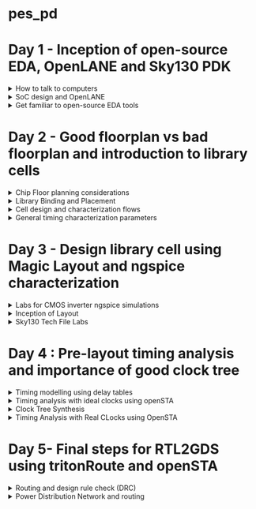 # pes_pd
# Day 1 - Inception of open-source EDA, OpenLANE and Sky130 PDK
<details>
<summary> How to talk to computers </summary>

<details>

<summary>Introduction to QFN-48 Package, Chip, Pads, Core, Die and IPs</summary>

![WhatsApp Image 2023-09-19 at 11 50 43 AM](https://github.com/JBavitha/pes_pd/assets/142578450/00076ded-c322-49cf-a4c3-1043ccae2c57)


  
</details>



<details>
<summary> RISC-V(Reduced Instruction Set Computing-Five) </summary>

- Open Standard: RISC-V is an open standard ISA, which means that its specifications are freely available to the public. This openness encourages collaboration, innovation, and the development of a wide range of processors by various organizations and individuals.
- Simplicity: RISC-V follows the RISC philosophy of simplicity and orthogonality. It has a relatively small number of instructions with a regular encoding format, making it easier to design and optimize processors.

</details>

<details>

<summary> From Apps to Hardware </summary> 

Application software ---> System software ---> Hardware

This Application Software enters into a block called as System Software and this system software intern converts application program into  binary language.
- Major components of system sofware are:
  1. OS(Operating System)
  2. Compiler
  3. Assembler
![Screenshot from 2023-08-21 17-19-03](https://github.com/JBavitha/physicaldesignASIC/assets/142578450/c61ccc96-f3ad-4a8d-842c-0c0d5186eb4d)

### Type of Instructions
- Pseudo Instructions
- Base Integer Instructions(RV64I)
- Multiply Extension(RV64M)
- Single and Double precision floating point Extension(RV64F and RV64D)
</details>
</details>



<details>
<summary> SoC design and OpenLANE </summary> 

![image](https://github.com/JBavitha/pes_pd/assets/142578450/b2b20b8b-6564-46d5-8c02-9fc30d3f2fae)

## Simplified RTL to GDSII Flow

<img width="603" alt="Screenshot 2023-09-11 174858" src="https://github.com/JBavitha/pes_pd/assets/142578450/a6644fa7-83a0-48bf-8c94-cee34d5c5025">

```Synthesis : ``` Synthesis in the context of ASIC (Application-Specific Integrated Circuit) design is a crucial step in the overall ASIC design flow. It involves converting a high-level hardware description language (HDL) representation of a digital design into a gate-level netlist, which consists of logical gates (AND, OR, XOR, etc.) and flip-flops (registers).

```Floor planning :``` Floor planning is the process of determining how the various functional blocks, or modules, of an ASIC will be physically placed on the silicon die. It defines the overall chip's dimensions, the location of key components, and the routing channels for interconnects.

```Power planning :```Power planning, also known as power grid design, is the process of distributing power and ground throughout the ASIC to ensure stable and efficient power delivery. It involves creating a network of power rails and ground connections.

```place :```

1.Global Placement:
- Global placement is the initial phase of placement and focuses on finding a rough positioning of the cells on the chip's layout.
- It does not specify the exact coordinates but rather provides a high-level allocation of resources.
- The goal is to create a feasible floorplan that meets the chip's size and aspect ratio requirements while optimizing for factors like wirelength, timing, and power.

2.Detailed Placement:
- Detailed placement follows global placement and focuses on refining the positions of individual cells to achieve precise spatial coordinates.
- It determines the exact locations of each cell and ensures that cells are placed according to design constraints and the logical interconnections between them.

```Clock Tree Synthesis (CTS) :```CTS aims to efficiently distribute clock signals to all flip-flops and sequential elements in the design. This ensures that all clocked elements receive a synchronized clock signal, minimizing clock skew (the variation in arrival times of clock signals) and ensuring consistent operation.

```Signal Routing :```It involves the process of connecting various electronic components and interconnecting the signal paths to ensure proper functionality.

1. Global Routing:
- Global routing focuses on finding a rough path for each signal through the available routing channels to connect the source and destination points.
- It doesn't specify the exact path of each wire but rather defines high-level routing structures.

2. Detailed Routing:
- Detailed routing follows global routing and focuses on refining the exact paths of each signal.
- It specifies the specific routing resources (metal layers, vias, etc.) to be used for each net and resolves conflicts.

```Sign Off :```
- Physical Verifications
  - Design Rules Checking (DRC)
  - Layout vs. Schematic (LVS)
- Timing Verification
  - Static Timing Analysis (STA)

## Introduction to OpenLANE 
```Open-Source ASIC Design:``` OpenLane is designed to democratize the ASIC design process by providing open-source tools and methodologies. It aims to reduce the barriers to entry and enable more people to design custom integrated circuits.


- Main Goal:
  - Produce a clean GDSII with no human intervention (no-human-in-the-loop)

- Clean means:
  - No LVS Violations
  - No DRC Violations



### StriVe SoC Family

<img width="246" alt="image" src="https://github.com/JBavitha/pes_pd/assets/142578450/2cc4a4ae-1d0f-43a7-a281-f53cd835f9e0">

### OpenLANE ASIC Flow

![image](https://github.com/JBavitha/pes_pd/assets/142578450/d8db7b57-d549-4f66-af91-795a2df28fc2)

### Design For Test (DFT)

- Scan Insertion
- Automatic Test Pattern Generation (ATPG)
- Test Patterns Compaction
- Fault Coverage
- Fault Simulation

### Physical implementation 
- Also called automated PnR (Place and Route)
  - Floor/Power Planning
  - End Decoupling Capacitors and Tap cells insertion
  - Placement: Global and Detailed
  - Post placement optimization
  - Clock Tree Synthesis (CTS)
  - Routing: Global and Detailed

### Logic Equivalence Check

- Every time the netlist is modified, verification must be performed
  - CTS modifies the netlist
  - Post Placement optimizations modifies the netlist
- LEC is used to formally confirm that the function did not change after modifying the netlist

### Dealing with Antenna rules Violations
- When a metal wire segment is fabricated, it can act as an antenna.
  - Reactive ion etching causes charge to accumulate on the wire.
  - Transistor gates can be damaged during fabrication.
** Two solutions : **
- Bridging attaches a higher layer intermediary
  - Requires Router awareness (not there yet!)
- Add antenna diode cell to leak away charges
  - Antenna diodes are provided by the SCL

</details>





<details>
<summary> Get familiar to open-source EDA tools </summary> 
  
### OpenLANE directory structure in detail 

<img width="416" alt="image" src="https://github.com/JBavitha/pes_pd/assets/142578450/264589dd-a16d-43ba-a23b-0df5ac663015">

<img width="482" alt="image" src="https://github.com/JBavitha/pes_pd/assets/142578450/0a6630d8-6ea6-4ab1-9c62-b90278e4568e">

<img width="518" alt="image" src="https://github.com/JBavitha/pes_pd/assets/142578450/b95fc4be-0d02-4770-89d4-014e63c3bcc8">

- skywate-pdk : contains all pdk related files.
- open_pdks : set of scrips and files that converts foundry level pdks to be compatible with open source pda tools.
- sky130A : It is a variant of pdk.
- libs.tech : specific to technology
- libs.ref : specific to tools

### Design preparation steps

```
docker
./flow.tcl -interactive
package require openlane 0.9
prep -design picorv32a
run_synthesis
run_floorplan

```

<img width="342" alt="image" src="https://github.com/JBavitha/pes_pd/assets/142578450/7753c73b-e9c1-4006-8a43-1480eca4107d">





<img width="381" alt="image" src="https://github.com/JBavitha/pes_pd/assets/142578450/99a8d4ab-33ba-4bda-bc7e-d54c4f40b92a">



<img width="573" alt="image" src="https://github.com/JBavitha/pes_pd/assets/142578450/4d7c6351-6a7b-4b71-9f64-76f8b88012bc">



``` less config.tcl ```


<img width="511" alt="image" src="https://github.com/JBavitha/pes_pd/assets/142578450/da96657a-8ed4-4df2-90de-76f6490a6c74">

``` less sky130A_sky130_fd_sc_hd_config.tcl ```

<img width="322" alt="image" src="https://github.com/JBavitha/pes_pd/assets/142578450/1b383da5-b9b3-4075-825d-b9f0c61d8c5e">

**Design setup stage**

<img width="601" alt="image" src="https://github.com/JBavitha/pes_pd/assets/142578450/64294755-5b46-4b77-8d84-0a9aed67bf8a">

### Review files after design prep and run synthesis

<img width="522" alt="image" src="https://github.com/JBavitha/pes_pd/assets/142578450/c4dfe649-c06a-427b-8dc8-dfa1018c6503">


``` less merged.lef ```

<img width="430" alt="image" src="https://github.com/JBavitha/pes_pd/assets/142578450/43a7480d-6ccd-4742-8c3d-df4e7914ce96">

``` less config.tcl ```

<img width="605" alt="image" src="https://github.com/JBavitha/pes_pd/assets/142578450/422c65b3-b2bd-41aa-987e-fcd3c6ce497e">

**Synthesis results**

<img width="173" alt="image" src="https://github.com/JBavitha/pes_pd/assets/142578450/4688d9eb-88f6-429e-b01a-ce15b8299151">

``` No of cells =```14876
``` No of dff = ``` 1613
``` flop ratio=``` 0.108


``` less picorv32a.synthesis.v```

<img width="601" alt="image" src="https://github.com/JBavitha/pes_pd/assets/142578450/4de900cb-ecf8-4431-b775-78921198feac">


</details>


# Day 2 - Good floorplan vs bad floorplan and introduction to library cells
<details>
<summary>  Chip Floor planning considerations </summary> 

### Utilisation Factor and aspect ratio

**How do we find W and H ??**

<img width="416" alt="image" src="https://github.com/JBavitha/pes_pd/assets/142578450/88e3af4a-aa59-4e7d-811f-6188bae9a3a6">

**Lets take an example**
- we begin with a simple netlist takiing two D flip flips,aka launch flop and the capture flop with a simple combinational logic between them.

<img width="448" alt="image" src="https://github.com/JBavitha/pes_pd/assets/142578450/092f2da8-868b-4b05-802c-c729f6504d63">

-  convert it into physical dimension.
<img width="417" alt="image" src="https://github.com/JBavitha/pes_pd/assets/142578450/d1954fa7-ca86-4012-b785-d9daf431da7c">

- give some unit area for the each logic gate as shown below:
<img width="579" alt="image" src="https://github.com/JBavitha/pes_pd/assets/142578450/bf87bf69-f41c-4d86-8022-9e2555b72e96">


- we implment this die multiple times on the silicon wafer to increase the throughput.
- when we implment the logic into the core,the logic cells occupied 100% of the core,thereby occupying Utilising 100% of the core.

<img width="582" alt="image" src="https://github.com/JBavitha/pes_pd/assets/142578450/658e9ab3-8fe3-450d-8558-70882c27fe71">

- To find Utilisation factor :
<img width="248" alt="image" src="https://github.com/JBavitha/pes_pd/assets/142578450/66c9259d-b660-4408-bcf0-96e1eb7c1d14">

- Here in our example *Utilisation factor* is 1

- Aspect ratio :
  - aspect ratio refers to the ratio of the width to the height of a transistor. It is a critical parameter in the design and fabrication of integrated circuits.
- Here in our example aspect ratio is
<img width="247" alt="image" src="https://github.com/JBavitha/pes_pd/assets/142578450/e8805a35-eeab-4d2a-9f48-665bad085a51">

- Whenever the aspect ratio is 1 it signifies that the chip is a square shaped chip.when the aspect ratio is other than 1 then it signifies that our chip is rectangle in shape.


### Concept of Pre placed cells

<img width="547" alt="image" src="https://github.com/JBavitha/pes_pd/assets/142578450/afe3334d-9e9d-4da0-9d79-a1d25c2c9a71">

<img width="269" alt="image" src="https://github.com/JBavitha/pes_pd/assets/142578450/d4253952-e03f-492a-ab42-e8287c4042dc">

- separate the two blocks as two different IP's and modules.
- we can implment this one time and can be REUSED multiple times.


<img width="455" alt="image" src="https://github.com/JBavitha/pes_pd/assets/142578450/065fc0b8-5d35-4991-a728-c03119f80bcd">

<img width="458" alt="image" src="https://github.com/JBavitha/pes_pd/assets/142578450/c54354a9-ce00-46fe-a42a-06faace90217">

### De-coupling capacitors

- Decoupling capacitors are a fundamental tool in ensuring the reliable and noise-free operation of digital circuits and ICs. Properly selected and placed decoupling capacitors can help prevent signal integrity issues, reduce electromagnetic interference (EMI), and improve the overall performance and reliability of electronic systems.

<img width="577" alt="image" src="https://github.com/JBavitha/pes_pd/assets/142578450/b2a968d9-b686-4b3a-8cc1-46e24a69d4fe">

- If Vdd' goes below the noise margin, due to Rdd and Ldd, the logic '1' at the output of circuit wont be detected as logic '1' at the input of the circuit following this circuit.
<img width="462" alt="image" src="https://github.com/JBavitha/pes_pd/assets/142578450/87f2781e-2052-4a53-b557-ede8d9032e33">

- Having a large distance from the power supply and the main circuit has a disadvantage as there are multiple voltage drops happening before it reaches the main circuit giving a less voltage at the main circuit due to voltage drops therefore we cannot gaurantee that our logic gates in the circuit are getting either a high voltage(logic 1) or a low voltage(logic 0) or a danger region or gray region(Either Logic can go to 1 or 0 giving high or low volts) hence we have a disadvantage of Voltage being far from our circuit design.

- To solve this we use Decoupling Capacitors
  - they are huge capacitors completely filled with charge,therefore if our main voltage is source is 1v our deocupling capacitors also get charged to 1V.

<img width="579" alt="image" src="https://github.com/JBavitha/pes_pd/assets/142578450/1c574b07-a6b5-452a-bce9-6921a89db806">

- surround the preplaced cells with the decoupling capacitors in order to keep the current flow as required without any problems of voltage drops.thereby ensuring each preplaced cells are getting the supply from the Decoupling capacitors.

<img width="415" alt="image" src="https://github.com/JBavitha/pes_pd/assets/142578450/c2bee96c-6677-4295-913a-1d2ba3b720fa">

### Power planning

- Power planning involves the careful management of power distribution, delivery, and consumption in an IC to ensure its proper functioning and efficiency.

<img width="322" alt="image" src="https://github.com/JBavitha/pes_pd/assets/142578450/8e51df59-d182-46ef-96b3-a230f46be2ab">

- Consider the above circuit which we used for decoupling capacitors and convert it into a Macro,now this Macro is repeated multiple times on the chip creating a current Demand for each and every element of the particular macro.Now suppose one is driver and other is loader each macro have a decoupling capacitors and we need to send signal from driver to load, we need to make sure the particular line between the driver to load maintains the same particular signal.

<img width="432" alt="image" src="https://github.com/JBavitha/pes_pd/assets/142578450/5749c54e-6071-46a7-b5f0-881e67c62d1b">

- The line between the driver and load should get the necessary power from the power supply as decoupling capacitors cannot be placed in between therfore having a possibility of voltage drop as the power supply is far from the signal line.
- Hence we consider a 16 bit bus connected to an inverter when we pass the logic to the inverter the output will be inverted value of the input therfore all the capacitors charged to logic 1 are now dischraged to Logic 0 and vise versa.

<img width="453" alt="image" src="https://github.com/JBavitha/pes_pd/assets/142578450/7ab5589a-5f16-4b9d-9d2c-bf5a26820f51">

<img width="437" alt="image" src="https://github.com/JBavitha/pes_pd/assets/142578450/a137db98-0906-43ff-9eb4-86599a10993a">

- when all the other capacitors charging from Logic 0 to logic 1 in that case all these capacitors are demanding for supply from the main power supply at the same time and we have a single voltage line for all the capacitors hence we get a Voltage Droop

<img width="440" alt="image" src="https://github.com/JBavitha/pes_pd/assets/142578450/e6da813d-05d5-49f1-959d-72274e1e4410">

- We put multiple power supplies instead of single one by creating multiple vdd and vss lines,therby giving any power supply demand to the circuit.
**The power planning structure**

### Pin placement and logical cell placement blockage

- Pin placement, also known as I/O (Input/Output) pad placement, refers to the process of determining the locations and arrangement of input and output pins on an IC or PCB. These pins are used to interface with external devices or other components.
<img width="443" alt="image" src="https://github.com/JBavitha/pes_pd/assets/142578450/bb5f3c42-4a93-4410-9d14-c88622057eeb">

- lets take 2 more designs but both are driven using different clocks with a common pre placed cell as shown below:

<img width="465" alt="image" src="https://github.com/JBavitha/pes_pd/assets/142578450/932631eb-512c-416a-828a-6246dcfffd82">

<img width="471" alt="image" src="https://github.com/JBavitha/pes_pd/assets/142578450/08172ee4-f587-43b3-aa68-f303b8875487">

- Clock 1 and clock 2 drive the complete chip.

**Pin Placement**

<img width="520" alt="image" src="https://github.com/JBavitha/pes_pd/assets/142578450/16360952-d320-4093-a941-8530898cf0d4">

- After Pin placement we make sure that none of the automated placement and routine tool doesnt place any cells in the particular area that the gaps between each clock ports,the area should be blocked for placement and routine tool,hence we do logical cell placement blockage.
<img width="508" alt="image" src="https://github.com/JBavitha/pes_pd/assets/142578450/e5af433c-d0e8-4bb0-ac80-1001a2fc3b04">

### Steps to run floorplan using OpenLANE

```less README.md``` 

<img width="445" alt="image" src="https://github.com/JBavitha/pes_pd/assets/142578450/058b0ac3-e49c-4156-85ed-c4ed25e16294">

<img width="602" alt="image" src="https://github.com/JBavitha/pes_pd/assets/142578450/6b57fa7b-2e10-4e81-a789-da194f097950">

```less floorplan.tcl```

<img width="335" alt="image" src="https://github.com/JBavitha/pes_pd/assets/142578450/720fd7a2-2c16-4c3e-a465-c8c444dab7ba">

``` run_floorplan```

<img width="603" alt="image" src="https://github.com/JBavitha/pes_pd/assets/142578450/2625fa1d-1a38-4032-aaf0-0fd8fc65e88d">

### Review floorplan layout in Magic

```
magic -T /home/nickson/Desktop/work/tools/openlane_working_dir/pdks/sky130A/libs.tech/magic/sky130A.tech lef read ../../tmp/merged. lef def read picorv32a.floorplan.def & 
```

<img width="926" alt="image" src="https://github.com/JBavitha/pes_pd/assets/142578450/0f85eb87-7e1f-4001-8c04-840ab4209ca2">

<img width="722" alt="image" src="https://github.com/JBavitha/pes_pd/assets/142578450/f645881b-bbdb-4204-8a9e-311185d70a1b">

- Select **S** to select the layout press **V** that will fit layout on the screen 

<img width="390" alt="image" src="https://github.com/JBavitha/pes_pd/assets/142578450/f70e2a0a-dcaf-4ef7-9fe5-9c27fc238960">


</details>


<details>
<summary>   Library Binding and Placement </summary> 


### Netlist binding and initial place design

**Placement and Routing**

- The most important step in placement and routing is to bind the netlist with the physical cells


<img width="583" alt="image" src="https://github.com/JBavitha/pes_pd/assets/142578450/981d964b-437e-4414-a9a0-7b511d25b8a8">


- The library also holds the information of each logic gate like delays and etc,the library can be classified into either 2 types one that holds the shapes and one that holds the information of each logic gate.
The library will have the information of the shape the width and height,the delay information of each and every cell and the required condition of the particular cells.

<img width="595" alt="image" src="https://github.com/JBavitha/pes_pd/assets/142578450/53b5f1a0-e847-4406-a551-605a94378d73">

- we now place each of the shape cells from the physical deisgn view of logic gates in a proper manner such that ther are no delay contraints,we place them in such a way that they are close to thier respective input and ouput port pins, we place them close because if FF2 was placed somewhere below and the distance from FF2 to dout1 wud be higher therby having more timing delay to communicate with the output pin.

<img width="595" alt="image" src="https://github.com/JBavitha/pes_pd/assets/142578450/02c35d41-c8f6-472e-b362-41198d1ab87a">


### Optimize placement using estimated wire-length and capacitance

**To solve the problem**

<img width="596" alt="image" src="https://github.com/JBavitha/pes_pd/assets/142578450/573d12bd-34e5-445b-b4ca-568bde354794">

- we fix this problem by placing a Repeater in between Din2 and FF1 of 2nd stage to pass on the signal thereby reducing delay and buy having loss of data,therfore whatever is told to Din2 is succesfully retained by FF1 of 2nd stage and This is called Signal Integrity.

- **Repeaters** are basically buffer that will recondition the original signal make a new signal replicates original signal and send it again in this way signal integrity is maintained.
- In the 1st stage we dont need any repeaters, Signal Integrity is based on the wire length estimation and calculation.
- SLEW is basically depended upon the value of the capacitor,higher the value of capacitor the amount of charge required to charge the capacitor will be high resulting in BAD slew.
- In stage 2 we see that the distance was far from Din2 and FF1 of stage 2,slew is basically transmission and it goes beyond the limit in the 2nd stage and resulting it in more difficulty in reaching the FF1,therfore we add some repeaters to it as shown below:

<img width="594" alt="image" src="https://github.com/JBavitha/pes_pd/assets/142578450/6f781280-db82-4f69-b248-2498b13c0885">

- The stage 3 is placed as shown below:
<img width="597" alt="image" src="https://github.com/JBavitha/pes_pd/assets/142578450/e16fef7d-56d4-4c1f-98ed-f4374029f91c">

- The stage 4 is placed as shown below:
<img width="594" alt="image" src="https://github.com/JBavitha/pes_pd/assets/142578450/66dabec4-5ab8-4cbb-b790-66e6f926e7b5">

### Need for libraries and characterization

Typical IC design flow that every design needs to go through if it wants to be implemented on a chip are:

- 1st step is the Logic synthesis,output of logic synthesis is arrangment of gates in thier original functionality that we have described using RTL.
- 2nd step is the Floorplanning,in this step we import the Netlist that we get out of logic synthesis and decide the size of the core and die.
- 3rd step is the Placement step we take the logic cells present from the logic synthesis and place it on the chip in such a manner that the initial timing is met.(ie we place the fast ones together and the ones with different functionality we keep them depending on that).
- 4th step is the CTS(Clock tree Synthesis), if we want the clock to be spread across the logic cells at equal time (ie: all flip flops sitting far or close apart should recieve clock at the same time) therfore in CTS we attack a tree which controls the clock for each logic cells.
- 5th step is the Routing stage , if we want to route each cells there are certain flow routing has to go through and it is depended on the characteristics of the cell.
- 6th step is the STA(static timing analysis) we do static timing analysis to find out what the setup time, hold time,maximum achivable frequency of circuit.

<img width="318" alt="image" src="https://github.com/JBavitha/pes_pd/assets/142578450/a35bb65e-2c28-4710-bdcf-6292c934495a">


From all these steps we see that there is one thing common and that is the Gates oR cells ,this is where Library characterization plays and imporatant role,the collection of these cells is known as library when placed in some area. we introduce these gates in a manner such that the tools understand what these gates are, we need to model them in a way that the EDA tools can understand it.

### Congestion aware placement using RePlAce

```run_placement```

<img width="591" alt="image" src="https://github.com/JBavitha/pes_pd/assets/142578450/dd1e9bb0-6ffa-406e-a9bd-b70f96269768">

<img width="599" alt="image" src="https://github.com/JBavitha/pes_pd/assets/142578450/507d9e1c-aa7c-4f29-bf2d-3932574245c1">

<img width="579" alt="image" src="https://github.com/JBavitha/pes_pd/assets/142578450/f567f29a-9e3e-4819-a876-ed1ab412e3ba">

</details>


<details>
<summary>  Cell design and characterization flows </summary> 

### Inputs for cell design flow

- The cell design flow involves the systematic creation and enhancement of discrete digital logic cells that constitute a standard cell library. Within these libraries, there exists a collection of pre-designed, characterized, and recyclable components, such as logic gates and flip-flops, fundamental for building integrated circuits. These libraries encompass various essential elements, including PDK, DRC, and LVS rules, SPICE models, as well as user-defined specifications. These user-defined specifications, such as pin placement and gate length parameters, are incorporated into the library by the library developer.
![image](https://github.com/ani171/pes_pd/assets/97838595/28ef7c44-3535-46f7-a45b-3f99c5f3f5a8)
![image](https://github.com/ani171/pes_pd/assets/97838595/be1e9c0e-feff-4110-8e49-5f6ed92008ac)

### Circuit Design

- Circuit Design Phase: In this initial phase, we begin by implementing a specific function using a combination of NMOS (N-type Metal-Oxide-Semiconductor) and PMOS (P-type Metal-Oxide-Semiconductor) transistors. Subsequently, we create a network graph that represents the interconnections between these transistors. From this graph, we derive Euler's path, which serves as a crucial aspect of the design. Additionally, we construct a stick diagram that visually represents the physical layout of the circuit based on the graph.
![image](https://github.com/ani171/pes_pd/assets/97838595/668f9253-50d7-4ab0-9c1d-0dc5fe59353e)

- Layout Design Phase: Following the stick diagram, we proceed with the layout design, adhering to Design Rule Check (DRC) rules to ensure manufacturability. This phase involves accurately converting the stick diagram into a layout that meets the specified DRC constraints. Furthermore, we extract parasitic elements, such as resistances and capacitances, from the layout. This information is then compiled into an extracted spice list.
![image](https://github.com/ani171/pes_pd/assets/97838595/5f88c636-0802-40f7-af0e-6126dbcfb546)
![image](https://github.com/ani171/pes_pd/assets/97838595/51e5811f-39af-4b3c-9118-2d7356573c01)

- Characterization Phase: In this step, we focus on characterizing the circuit's performance in terms of timing, noise, and power. We begin by importing the necessary models and technology files. Using this information, we generate an extracted spice netlist that reflects the circuit's behavior. Subsequently, we read subcircuits and integrated power sources into the design. We also apply a stimulus to the characterization setup, introduce required output capacitance loads, and provide the essential simulation commands to thoroughly evaluate the circuit's behavior under various conditions.
![image](https://github.com/ani171/pes_pd/assets/97838595/4a2c4af9-4a7f-4667-9703-09179ae4ca74)

This process involves transitioning from the initial logical representation of the circuit to its physical layout, ensuring adherence to design rules, extracting parasitic effects, and ultimately characterizing its performance through simulation and analysis.
- We have the description of this buffer as shown below:
![image](https://github.com/ani171/pes_pd/assets/97838595/b2490d1e-9190-443b-bb6a-c3bd093f25eb)

- For this, we have spice extracted Netlist basically whatever we have in the Layout buffer that contacts the metal layers, and everything for each element will have a resistance and capacitances we have extracted them all in terms of a spiced Netlist as shown below:
![image](https://github.com/ani171/pes_pd/assets/97838595/1be3c9ff-c613-4763-a08c-59ba00559250)

- We have the sub-circuit file loaded, it contains the actual PMOS and NMOS models as shown below:
![image](https://github.com/ani171/pes_pd/assets/97838595/581fcb78-4102-43e1-a0ef-2a26d4b9f99e)

- The industry-standard characterization flow comprises several key steps
1. Model Reading: The initial step involves reading the models, which are the first files received from the foundry.
2. Extracted Spice Netlist Reading: Next, we read the extracted spice netlist, which provides an essential representation of the circuit.
3. Behavior Recognition: In this stage, we identify and characterize the behavior of the buffer or logic gate that has been implemented.
4. Loaded Subcircuit File Reading: We proceed by reading the loaded subcircuit file to integrate the necessary components.
5. Power Source Attachment: Essential power sources are attached to the circuit to ensure proper operation.
6. Stimulus Application: Stimulus is applied to initiate and observe the circuit's response.
7. Output Capacitance Variation: Output capacitance is adjusted within a specified range to assess circuit performance under different conditions.
8. Simulation Commands: Crucial simulation commands are provided to simulate and evaluate the circuit.
- These eight steps are typically consolidated into a configuration file that is input into the characterization software, known as GUNA. GUNA performs comprehensive characterization, generating separate timing, power, noise, and .lib (library) files. As a result, characterization is further subdivided into timing, power, and noise characterization processes.



</details>

<details>
<summary>  General timing characterization parameters </summary> 

- By examining the descriptive image of the buffer during characterization, we gain insights into various threshold points within the waveform. These points are referred to as "Timing Threshold Definitions." Below, you can find the timing thresholds for the depicted image.
- The output of the waveform looks like this shown below:
  
![image](https://github.com/ani171/pes_pd/assets/97838595/c59122ae-54ae-4352-94b4-d20560d13572)

- The waveform presented above is designed to provide insights into the slew rates of the signal. The red graph represents the rising slew, while the blue graph illustrates the falling slew, with distinct high and low values for each. Additionally, similar representations are available for input rise and fall as well as output rise and fall, with the input rise and fall depicted below.

![image](https://github.com/ani171/pes_pd/assets/97838595/587ed7c7-3982-4bd8-aa90-418583f675cf)

- The output rise and fall is shown below:
![image](https://github.com/ani171/pes_pd/assets/97838595/3865300c-c92a-460d-9063-2d70a2d6a4fb)

- Timing threshold definitions

![image](https://github.com/ani171/pes_pd/assets/97838595/ffbbe4be-4138-40a7-8fba-d40cb45d9405)

- Propagation delay: The time difference between when the transitional input reaches 50% of its final value and when the output reaches 50% of its final value.
```
Propagation delay=time(out_fall_thr)-time(in_rise_thr)
```
![image](https://github.com/ani171/pes_pd/assets/97838595/afe8aa07-d711-4422-a60d-0a58f4db33c7)
![image](https://github.com/ani171/pes_pd/assets/97838595/ade0f4eb-d796-4405-94cc-9ef8a12eed0a)

- Transition Time: The time it takes the signal to move between states is the transition time, where the time is measured between 10% and 90% or 20% to 80% of the signal levels.
```
Rise transition time = time(slew_high_rise_thr) - time (slew_low_rise_thr)
```
```
Fall transition time = time(slew_high_fall_thr) - time (slew_low_fall_thr)
```
![image](https://github.com/ani171/pes_pd/assets/97838595/cb5f8e16-e0f0-476a-a6c6-f20e5094b87f)

</details>


# Day 3 - Design library cell using Magic Layout and ngspice characterization

<details>
<summary>Labs for CMOS inverter ngspice simulations</summary>

- The IO Placer revision process in Place and Route (PnR) is an iterative workflow, allowing for adjustments to environment variables as needed. One example is the flexibility to modify the pin configuration within the core area, transitioning from an initially evenly distributed placement to an alternative arrangement when necessary.
![image](https://github.com/ani171/pes_pd/assets/97838595/80426bdf-8c04-4fe3-b43e-93bdabbeab56)
- Here in the above image we see that all the I/O pins are located at output equidistant of each other.
- to view the floorplan mode we can go to `floorplan.tcl`
![image](https://github.com/ani171/pes_pd/assets/97838595/9465ae6a-b61f-489a-b72f-ca078c7e2cf7)

- After making modifications to the run floorplan by changing the mode to 2, the resulting layout features a structure in which the I/O pins are positioned in a stacked configuration, meaning they are arranged vertically, with one pin directly above another. This stacking arrangement can be useful for optimizing space utilization and improving signal routing efficiency in the design.

![image](https://github.com/ani171/pes_pd/assets/97838595/0e024cb4-1a88-4ae1-a83d-f86f987b9e79)

### Lab steps to git clone vsdstdcelldesign

- During this lab session, our task involves utilizing Git to clone document files associated with PMOS and NMOS spice models. Subsequently, upon performing the Git clone operation, a VSD standard cell design file will be generated within OpenLane.
- Cloning repository
```
git clone https://github.com/nickson-jose/vsdstdcelldesign.git
```
<img width="597" alt="image" src="https://github.com/JBavitha/pes_pd/assets/142578450/759da788-9961-4ce2-bf95-2207413911f7">

</details>

<details>

<summary>Inception of Layout</summary>

- To obtain the layout

```
magic -T sky130A.tech
magic -T sky130A.tech sky130_inv.mag &

```

<img width="847" alt="image" src="https://github.com/JBavitha/pes_pd/assets/142578450/dc37cc29-3a6d-4a25-96d7-e1fd18788faa">


- Click on the component and type what in the tkcon window.

<img width="461" alt="image" src="https://github.com/JBavitha/pes_pd/assets/142578450/80546af2-a874-4689-a782-23c3e690300b">

<img width="609" alt="image" src="https://github.com/JBavitha/pes_pd/assets/142578450/32d91cd2-f1f4-4d9b-aefc-365a3d47dfc5">

</details>

<details>

<summary>Sky130 Tech File Labs</summary>

#### Lab steps to create std cell layout and extract spice netlist


```
pwd
extract all
ext2spice cthresh 0 rthresh 0
ext2spice

````

![image](https://github.com/JBavitha/pes_pd/assets/142578450/0e56e930-28d6-46d4-9c19-32bed2fdff70)

- Spice file

<img width="453" alt="image" src="https://github.com/JBavitha/pes_pd/assets/142578450/b96497fb-79e8-4576-9e44-e6e92042b436">

- ngspice sky130_inv.spice

![image](https://github.com/JBavitha/pes_pd/assets/142578450/a088aa79-4e8c-4994-b807-1120e3dfa882)

- plot y vs time a

![image](https://github.com/JBavitha/pes_pd/assets/142578450/a87bd6fb-11b7-4dfa-99ab-622044d67438)

- To download the required tech files

```
wget http://opencircuitdesign.com/open_pdks/archive/drc_tests.tgz
```

<img width="918" alt="image" src="https://github.com/JBavitha/pes_pd/assets/142578450/8e41dcdc-ebf0-456b-b334-231141b28dea">

- Command to open magic
```
magic -d XR
```
<img width="492" alt="image" src="https://github.com/JBavitha/pes_pd/assets/142578450/a9e92a0b-24ce-4133-b45f-70d6f9ccea66">

- Opening the met3.mag file

![image](https://github.com/JBavitha/pes_pd/assets/142578450/23a033e7-3eff-450e-9b44-9266890c4f20)

- for contact cuts, using the command cif see VIA2, we get

![image](https://github.com/JBavitha/pes_pd/assets/142578450/fc7426a3-2061-4c2d-ac22-131453ec4cc1)

**Fixing errors**

- To find errors: Using the mouse select the area in b/w the ploy layers. Use the box command to get the measurement

![image](https://github.com/JBavitha/pes_pd/assets/142578450/979ebac1-a738-499c-b413-ea5419cffce0)


![image](https://github.com/JBavitha/pes_pd/assets/142578450/d198b119-5d8b-4736-b89c-212f00ba8a3d)


- To fix the error open the sky130A.tech file using an editor and search for poly.9 and make the changes

![image](https://github.com/JBavitha/pes_pd/assets/142578450/96d801c0-e604-4d8d-bdd4-f11a501d2e44)

![image](https://github.com/JBavitha/pes_pd/assets/142578450/57154a76-9da6-49ca-812d-9d41c0f2dfb1)


### Lab exercise to describe DRC error as a geometrical construct

![image](https://github.com/JBavitha/pes_pd/assets/142578450/330c88a8-f8c5-4c0b-ac0c-a7d594d07eb9)

- Type in the following commands in the .main file

```
cif ostyle drc
cif see dnwell_shrink
cif see dnwell_missing
```

![image](https://github.com/JBavitha/pes_pd/assets/142578450/93ef2bfd-8016-415a-9915-76a48cc9b6ba)

![image](https://github.com/JBavitha/pes_pd/assets/142578450/91c12f64-858f-41ed-96ec-c050f7322b50)




</details>


# Day 4 : Pre-layout timing analysis and importance of good clock tree

<details>
<summary>Timing modelling using delay tables</summary>

### Lab steps to convert grid info to track info

- Guidelines to follow while making standard cell set
  - input and output port must lie on the intersection of the vertical and horizontal tracks
  - the width of the standard cell should be odd multiple of the track pitch and height should be odd multiple of vertical pitch
 
- Tracks are used during routing stage 

<img width="564" alt="image" src="https://github.com/JBavitha/pes_pd/assets/142578450/7c98d580-457a-43cb-8de0-2787af698303">


<img width="89" alt="image" src="https://github.com/JBavitha/pes_pd/assets/142578450/01767b64-7258-454b-a92b-87c988eee5ec">

- press g : grids get activated

<img width="488" alt="image" src="https://github.com/JBavitha/pes_pd/assets/142578450/5c74e8df-e186-433b-a91a-2fef695e6b37">

<img width="582" alt="image" src="https://github.com/JBavitha/pes_pd/assets/142578450/889f335e-cf68-42a4-af67-2a6eb811f5cb">

###  Lab steps to convert magic layout to std cell LEF

- To generate the cell LEF file from Magic first we save the modified layout and then we open the file and extract LEF we type the command in the tkcon window

```
save sky130_vsdinv.mag
```
```
magic -T sky130A.tech sky130_vsdinv.mag
lef write
```
- width of the standard cell should be in the odd multiple of X pitch

<img width="801" alt="image" src="https://github.com/JBavitha/pes_pd/assets/142578450/c95e5203-8da0-4a62-9570-078b60d9f46e">

<img width="185" alt="image" src="https://github.com/JBavitha/pes_pd/assets/142578450/399865b1-665f-40e4-8007-4f2022481825">

### Introduction to timing libs and steps to include new cell in synthesis

- We copy the lef file created and the sky130 library that to the src folder of picorv32a folder.

<img width="656" alt="image" src="https://github.com/JBavitha/pes_pd/assets/142578450/b465765d-d484-4974-a54e-c76daabf344d">

<img width="559" alt="image" src="https://github.com/JBavitha/pes_pd/assets/142578450/ecad975d-8acc-4f96-bee0-f385f183d389">

<img width="917" alt="image" src="https://github.com/JBavitha/pes_pd/assets/142578450/2745620d-21da-4d94-a506-ad3c6933d993">

<img width="447" alt="image" src="https://github.com/JBavitha/pes_pd/assets/142578450/ae4e3e20-b0e1-4272-af4d-818f72614bcb">

Modify config file to include the libraries and lef file

```
vim config.tcl
```
<img width="517" alt="image" src="https://github.com/JBavitha/pes_pd/assets/142578450/2b5d51fe-600e-4338-8f03-407aebcbef1f">

- Next in OpenLANE we retrieve the 0.9 package.

We type the following commands

```
docker
./flow.tcl -interactive
package require openlane 0.9
prep -design picorv32a -tag 17-09_18-21 -overwrite
set lefs [glob $::env(DESIGN_DIR)/src/*.lef]
add_lefs -src $lefs
run_synthesis

```

<img width="588" alt="image" src="https://github.com/JBavitha/pes_pd/assets/142578450/3f29e768-75e2-4efb-8fc8-68ee27233592">





### Introduction to delay tables

- Delay tables, also known as delay models or delay tables, are essential components in digital circuit design and analysis. They provide a way to model and understand the propagation delays of logic gates and interconnects within a digital integrated circuit (IC). These tables play a crucial role in ensuring that the circuit meets its timing requirements, such as setup and hold times, and they are fundamental to the design of synchronous digital systems.
Here's an introduction to delay tables:

- Purpose of Delay Tables:
  - Delay tables are used to represent the delays encountered by signals as they pass through various components of a digital circuit.
- The primary purposes of delay tables are as follows:
  - Timing Analysis: They are essential for performing timing analysis, ensuring that signals meet their timing constraints, and identifying potential violations.

  - Synchronization: They help in synchronizing different parts of a digital system to ensure that data is sampled or latched correctly.

  - Power Estimation: Delay tables are used for estimating power consumption in digital circuits since power dissipation is directly related to signal transitions.

- Components of Delay Tables:
Delay tables typically include the following components:

- Input Conditions: These conditions specify the input signal values or transitions that trigger the delay calculation. Inputs can include input signal values, load conditions, and transition times.

- Gate Delays: Delay tables include information about the propagation delays of various logic gates, such as AND, OR, NAND, NOR, XOR, and others. These delays depend on the gate's technology, fan-out, and input conditions.

- Interconnect Delays: They account for the delays introduced by the wires and routing between logic gates. Interconnect delays depend on the physical characteristics of the wires, including length, resistance, and capacitance.

- Output Loads: The output load conditions specify the capacitive load that the gate must drive, which affects the output delay.


</details>

<details>
<summary>Timing analysis with ideal clocks using openSTA</summary>


**Setup timing analysis and introduction to flip-flop setup time**

- Setup Timing Analysis:
  - Setup timing analysis is a critical aspect of digital circuit design and verification. It focuses on ensuring that data signals meet the required setup time constraints at the inputs of sequential elements (e.g., flip-flops) in a digital system. The primary goal of setup timing analysis is to ensure that data is stable and valid before it is clocked into a flip-flop or other storage elements.

- Introduction to Flip-Flop Setup Time:
  - The setup time (Ts) for a flip-flop is a critical parameter that determines when a data input signal must be stable before the arrival of the clock edge to guarantee proper data capture. It is defined as the minimum amount of time the data input must be held at a valid logic level before the active clock edge (e.g., rising edge) for reliable storage.

![image](https://github.com/JBavitha/pes_pd/assets/142578450/963ad38a-b8d9-481c-92e9-ff2ff64e4f2d)


**Introduction to clock jitter and uncertainty**

- Clock Jitter:
  - Clock jitter refers to the short-term variations or fluctuations in the timing of a clock signal's edges. It is a critical parameter in digital systems and communication systems, as it can affect the overall system's performance, especially in high-speed or sensitive applications. Clock jitter can be caused by various factors and can manifest as random or deterministic variations in the clock signal's timing.

- Clock Uncertainty:
  - Clock uncertainty, also known as clock skew, is related to the variation in the arrival times of clock signals at different points within a digital system. It is distinct from clock jitter but can also impact system performance and timing. Clock uncertainty can arise due to factors such as clock distribution network delays, routing delays, and variations in clock path lengths.
</details>

<details>

<summary>Clock Tree Synthesis</summary>


After  fixing slack violations. A a mapped.v file is generated in synthesis results. Therefore we write this netlist using write_verilog and replace the openlane generated mapped file ie., picorv32a.synthesis.v

- now in the openlane flow, continue with

'''
run_flooorplan 
run_placement 
run_cts

'''

</details>

<details>
<summary>Timing Analysis with Real CLocks using OpenSTA</summary>



```
read_lef /openLANE_flow/designs/picorv32a/runs/18-09_06-26/tmp/merged.lef
read_def /openLANE_flow/designs/picorv32a/runs/18-09_06-26/results/cts/picorv32a.cts.def
write_db pico_cts.db
read_db pico_cts.db
read_verilog /openLANE_flow/designs/picorv32a/runs/18-09_06-26/results/synthesis/picorv32a.synthesis_cts.v
read_liberty -max $::env(LIB_SLOWEST)
read_liberty -max $::env(LIB_FASTEST)
set_propagated_clock [all_clocks]
report_checks -path_delay min_max -format full_clock_expanded -digits 4

```

![image](https://github.com/JBavitha/pes_pd/assets/142578450/ffee24c6-1119-4530-8185-10703378338c)

- Lab steps to Observe Setup and Hold Timing

```report_clock_skew -hold```
```report_clock_skew -setup```

</details>

# Day 5- Final steps for RTL2GDS using tritonRoute and openSTA

<details>
<summary>Routing and design rule check (DRC)</summary>

### Introduction to Maze routing
  
- Maze routing is a method used in electronic design automation (EDA) and integrated circuit (IC) design to determine efficient paths for interconnecting various components, such as logic gates, on a chip's layout. The goal is to find a path through a maze-like grid of obstacles while optimizing for factors like wire length, signal delay, and area utilization.

- Lee's algorithm, also known as Lee's breadth-first search (BFS) algorithm, is a graph traversal and pathfinding algorithm that is commonly used in maze routing, maze solving, and other grid-based problems. Named after its creator, C. Y. Lee, the algorithm is particularly useful for finding the shortest path between two points in a grid while exploring the grid layer by layer.

**DRC**

- Lambda rules are process-specific design rules used in semiconductor manufacturing to ensure that integrated circuit (IC) layouts adhere to the capabilities and constraints of a particular semiconductor process. These rules are expressed in terms of lambda (λ), a normalized unit of measurement relative to the process technology. Lambda rules can vary between semiconductor foundries and process nodes, but they typically cover various aspects of IC design. Here's a list of common lambda rules and design considerations:

  - Minimum Feature Size: Specifies the minimum allowed width and spacing for features such as transistors, metal tracks, and vias, often expressed as multiples of λ.
  - Aspect Ratio: Defines the acceptable aspect ratio (width-to-height ratio) for rectangular structures, ensuring manufacturability.
  - Metal Layer Constraints: Specifies minimum metal track widths, metal-to-metal spacings, and via sizes on metal layers.
  - Poly Pitch: Defines the minimum pitch (spacing between features) for the poly-silicon (poly) layer, which affects the size of transistors and gates.
  - Active Area Constraints: Specifies minimum active area dimensions, ensuring that transistors meet process requirements.
  - Well and Substrate Taps: Covers the placement and size of well and substrate taps for connecting to power and ground planes.
  - Gate Length: Specifies the minimum gate length for transistors, affecting their performance characteristics.
  - Contact and Via Rules: Defines the minimum size and spacing of contacts and vias used to connect different layers in the IC.
  - Local Interconnects: Provides rules for local interconnects, which are used for routing within a cell or macro.
  - Minimum Metal to Active Spacing: Sets the minimum separation between metal tracks and active areas.
  - Minimum Metal to Contact Spacing: Specifies the minimum distance between metal tracks and contacts.

</details>

<details>

<summary> Power Distribution Network and routing </summary>

- After generating our clock tree network and verifying post routing STA checks we are ready to generate the power distribution network gen_pdn in OpenLANE:

![image](https://github.com/JBavitha/pes_pd/assets/142578450/f688bcb0-489c-45de-baef-328e5733920f)

![image](https://github.com/JBavitha/pes_pd/assets/142578450/48d4681c-1765-4b5c-8bf5-1046fa272860)

- Change in DEF

![image](https://github.com/JBavitha/pes_pd/assets/142578450/f8aa5da5-7215-4d34-bf21-bfb770c579ad)

- Run routing


```run_routing```


![image](https://github.com/JBavitha/pes_pd/assets/142578450/a749e34e-1acf-4435-9add-b3136f71ab63)






















  
</details>


















